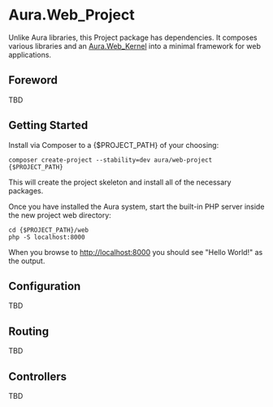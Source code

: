# Aura.Web_Project

Unlike Aura libraries, this Project package has dependencies. It composes
various libraries and an [Aura.Web_Kernel][] into a minimal framework for
web applications.

## Foreword

TBD

## Getting Started

Install via Composer to a {$PROJECT_PATH} of your choosing:

    composer create-project --stability=dev aura/web-project {$PROJECT_PATH}
    
This will create the project skeleton and install all of the necessary
packages.

Once you have installed the Aura system, start the built-in PHP server inside
the new project web directory:

    cd {$PROJECT_PATH}/web
    php -S localhost:8000

When you browse to <http://localhost:8000> you should see "Hello World!" as
the output.

## Configuration

TBD

## Routing

TBD

## Controllers

TBD

[Aura.Web_Kernel]: https://github.com/auraphp/Aura.Web_Kernel
[Aura.Di]: https://github.com/auraphp/Aura.Di
